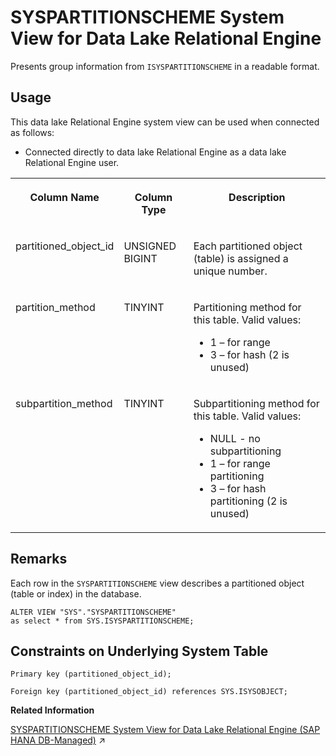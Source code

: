<!-- loioa5d551b784f21015b3eabb10e5074fd2 -->

# SYSPARTITIONSCHEME System View for Data Lake Relational Engine

Presents group information from `ISYSPARTITIONSCHEME` in a readable format.



<a name="loioa5d551b784f21015b3eabb10e5074fd2__section_vwg_vhq_b4b"/>

## Usage

This data lake Relational Engine system view can be used when connected as follows:

-   Connected directly to data lake Relational Engine as a data lake Relational Engine user.




<table>
<tr>
<th valign="top">

Column Name

</th>
<th valign="top">

Column Type

</th>
<th valign="top">

Description

</th>
</tr>
<tr>
<td valign="top">

partitioned\_object\_id

</td>
<td valign="top">

UNSIGNED BIGINT

</td>
<td valign="top">

Each partitioned object \(table\) is assigned a unique number.

</td>
</tr>
<tr>
<td valign="top">

partition\_method

</td>
<td valign="top">

TINYINT

</td>
<td valign="top">

Partitioning method for this table. Valid values:

-   1 – for range
-   3 – for hash \(2 is unused\)



</td>
</tr>
<tr>
<td valign="top">

subpartition\_method

</td>
<td valign="top">

TINYINT

</td>
<td valign="top">

Subpartitioning method for this table. Valid values:

-   NULL - no subpartitioning
-   1 – for range partitioning
-   3 – for hash partitioning \(2 is unused\)



</td>
</tr>
</table>



<a name="loioa5d551b784f21015b3eabb10e5074fd2__SYSPARTITIONSCHEME_remarks1"/>

## Remarks

Each row in the `SYSPARTITIONSCHEME` view describes a partitioned object \(table or index\) in the database.

```
ALTER VIEW "SYS"."SYSPARTITIONSCHEME"
as select * from SYS.ISYSPARTITIONSCHEME;
```



<a name="loioa5d551b784f21015b3eabb10e5074fd2__SYSPARTITIONSCHEME_contstraints"/>

## Constraints on Underlying System Table

```
Primary key (partitioned_object_id);
```

```
Foreign key (partitioned_object_id) references SYS.ISYSOBJECT;
```

**Related Information**  


[SYSPARTITIONSCHEME System View for Data Lake Relational Engine (SAP HANA DB-Managed)](https://help.sap.com/viewer/a898e08b84f21015969fa437e89860c8/2024_3_QRC/en-US/4f05e41823a145a4812e4bb783bdc650.html "Presents group information from ISYSPARTITIONSCHEME in a readable format.") :arrow_upper_right:

